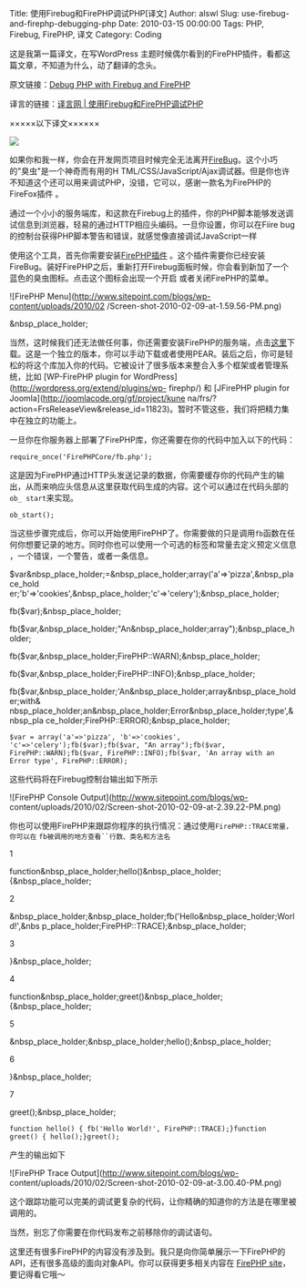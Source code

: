 Title: 使用Firebug和FirePHP调试PHP[译文]
Author: alswl
Slug: use-firebug-and-firephp-debugging-php
Date: 2010-03-15 00:00:00
Tags: PHP, Firebug, FirePHP, 译文
Category: Coding

这是我第一篇译文，在写WordPress 主题时候偶尔看到的FirePHP插件，看都这篇文章，不知道为什么，动了翻译的念头。

原文链接：[Debug PHP with Firebug and
FirePHP](http://www.sitepoint.com/blogs/2010/02/09/debug-php-firebug-firephp/)

译言的链接：[译言网 |
使用Firebug和FirePHP调试PHP](http://article.yeeyan.org/view/119553/94520)

×××××以下译文××××××

![](http://www.sitepoint.com/blogs/wp-content/uploads/2010/02/firephp.png)

如果你和我一样，你会在开发网页项目时候完全无法离开[FireBug](http://getfirebug.com/)。这个小巧的"臭虫"是一个神奇而有用的H
TML/CSS/JavaScript/Ajax调试器。但是你也许不知道这个还可以用来调试PHP，没错，它可以，感谢一款名为FirePHP的FireFox插件
。

通过一个小小的服务端库，和这款在Firebug上的插件，你的PHP脚本能够发送调试信息到浏览器，轻易的通过HTTP相应头编码。一旦你设置，你可以在Fiire
bug的控制台获得PHP脚本警告和错误，就感觉像直接调试JavaScript一样

使用这个工具，首先你需要安装[FirePHP插件](https://addons.mozilla.org/en-US/firefox/addon/6149)
。这个插件需要你已经安装FireBug。装好FirePHP之后，重新打开Firebug面板时候，你会看到新加了一个蓝色的臭虫图标。点击这个图标会出现一个开启
或者关闭FirePHP的菜单。

![FirePHP Menu](http://www.sitepoint.com/blogs/wp-content/uploads/2010/02
/Screen-shot-2010-02-09-at-1.59.56-PM.png)

&nbsp_place_holder;

当然，这时候我们还无法做任何事，你还需要安装FirePHP的服务端，点击[这里](http://www.firephp.org/HQ/Install.htm
)下载。这是一个独立的版本，你可以手动下载或者使用PEAR。装后之后，你可是轻松的将这个库加入你的代码。它被设计了很多版本来整合入多个框架或者管理系统，比如
[WP-FirePHP plugin for WordPress](http://wordpress.org/extend/plugins/wp-
firephp/) 和 [JFirePHP plugin for Joomla](http://joomlacode.org/gf/project/kune
na/frs/?action=FrsReleaseView&release_id=11823)。暂时不管这些，我们将把精力集中在独立的功能上。

一旦你在你服务器上部署了FirePHP库，你还需要在你的代码中加入以下的代码：

`require_once('FirePHPCore/fb.php');`

这是因为FirePHP通过HTTP头发送记录的数据，你需要缓存你的代码产生的输出，从而来响应头信息从这里获取代码生成的内容。这个可以通过在代码头部的`ob_
start`来实现。

`ob_start();`

当这些步骤完成后，你可以开始使用FirePHP了。你需要做的只是调用`fb`函数在任何你想要记录的地方。同时你也可以使用一个可选的标签和常量去定义预定义信息
，一个错误，一个警告，或者一条信息。

$var&nbsp_place_holder;=&nbsp_place_holder;array('a'=>'pizza',&nbsp_place_hold
er;'b'=>'cookies',&nbsp_place_holder;'c'=>'celery');&nbsp_place_holder;

fb($var);&nbsp_place_holder;

fb($var,&nbsp_place_holder;"An&nbsp_place_holder;array");&nbsp_place_holder;

fb($var,&nbsp_place_holder;FirePHP::WARN);&nbsp_place_holder;

fb($var,&nbsp_place_holder;FirePHP::INFO);&nbsp_place_holder;

fb($var,&nbsp_place_holder;'An&nbsp_place_holder;array&nbsp_place_holder;with&
nbsp_place_holder;an&nbsp_place_holder;Error&nbsp_place_holder;type',&nbsp_pla
ce_holder;FirePHP::ERROR);&nbsp_place_holder;

    
    $var = array('a'=>'pizza', 'b'=>'cookies', 'c'=>'celery');fb($var);fb($var, "An array");fb($var, FirePHP::WARN);fb($var, FirePHP::INFO);fb($var, 'An array with an Error type', FirePHP::ERROR);

这些代码将在Firebug控制台输出如下所示

![FirePHP Console Output](http://www.sitepoint.com/blogs/wp-
content/uploads/2010/02/Screen-shot-2010-02-09-at-2.39.22-PM.png)

你也可以使用FirePHP来跟踪你程序的执行情况：通过使用`FirePHP::TRACE常量，你可以在` `fb被调用的地方查看``行数、类名和方法名`

1

function&nbsp_place_holder;hello()&nbsp_place_holder;{&nbsp_place_holder;

2

&nbsp_place_holder;&nbsp_place_holder;fb('Hello&nbsp_place_holder;World!',&nbs
p_place_holder;FirePHP::TRACE);&nbsp_place_holder;

3

}&nbsp_place_holder;

4

function&nbsp_place_holder;greet()&nbsp_place_holder;{&nbsp_place_holder;

5

&nbsp_place_holder;&nbsp_place_holder;hello();&nbsp_place_holder;

6

}&nbsp_place_holder;

7

greet();&nbsp_place_holder;

    
    function hello() { fb('Hello World!', FirePHP::TRACE);}function greet() { hello();}greet();

产生的输出如下

![FirePHP Trace Output](http://www.sitepoint.com/blogs/wp-
content/uploads/2010/02/Screen-shot-2010-02-09-at-3.00.40-PM.png)

这个跟踪功能可以完美的调试更复杂的代码，让你精确的知道你的方法是在哪里被调用的。

当然，别忘了你需要在你代码发布之前移除你的调试语句。

这里还有很多FirePHP的内容没有涉及到。我只是向你简单展示一下FirePHP的API，还有很多高级的面向对象API。你可以获得更多相关内容在
[FirePHP site](http://www.firephp.org/HQ/Use.htm)，要记得看它哦～

